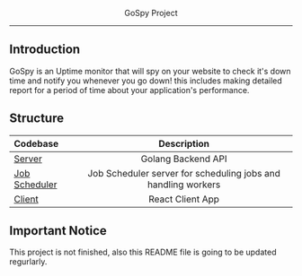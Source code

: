 <p align="center">
    GoSpy Project
</p>

---

## Introduction

GoSpy is an Uptime monitor that will spy on your website to check it's down time and notify you whenever you go down! 
this includes making detailed report for a period of time about your application's performance.

## Structure
| Codebase              |      Description          |
| :-------------------- | :-----------------------: |
| [Server](server)      |    Golang Backend API     |
| [Job Scheduler](jobscheduler)      |     Job Scheduler server for scheduling jobs and handling workers      |
| [Client](client)      |     React Client App      |

## Important Notice
This project is not finished, also this README file is going to be updated regurlarly.